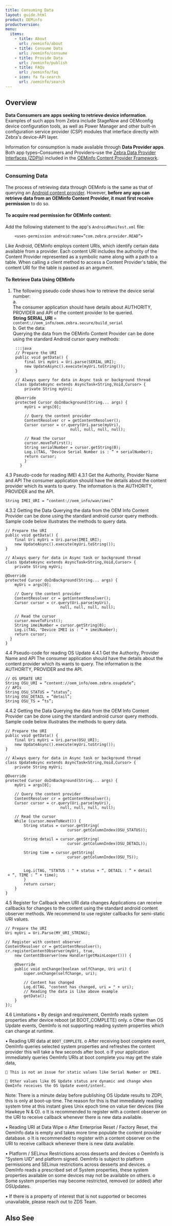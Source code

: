 ```yaml
---
title: Consuming Data
layout: guide.html
product: OEMinfo
productversion:
menu:
  items:
    - title: About
      url: /oeminfo/about
    - title: Consume Data
      url: /oeminfo/consume
    - title: Provide Data
      url: /oeminfo/publish
    - title: FAQs
      url: /oeminfo/faq
    - icon: fa fa-search
      url: /oeminfo/search
---
```


## Overview

**Data Consumers are apps seeking to retrieve device information**. Examples of such apps from Zebra include StageNow and OEMconfig device configuration tools, as well as Power Manager and other built-in configuration service provider (CSP) modules that interface directly with Zebra's device-API layer. 

Information for consumption is made available through **Data Provider apps**. Both app types&ndash;Consumers and Providers&ndash;use the [Zebra Data Provider Interfaces (ZDPIs)](../faq/whatdoeszdpistandfor) included in the [OEMinfo Content Provider Framework](../faq/oeminfocontentproviderframework). 

-----

### Consuming Data

The process of retrieving data through OEMinfo is the same as that of querying an [Android content provider](https://developer.android.com/guide/topics/providers/content-providers). However, **before any app can retrieve data from an OEMinfo Content Provider, it must first receive permission** to do so. 

#### To acquire read permission for OEMinfo content: 

Add the following statement to the app's `AndroidManifest.xml` file:

        <uses-permission android:name=”com.zebra.provider.READ”>

Like Android, OEMinfo employs content URIs, which identify certain data available from a provider. Each content URI includes the authority of the Content Provider represented as a symbolic name along with a path to a table. When calling a client method to access a Content Provider's table, the content URI for the table is passed as an argument.

#### To Retrieve Data Using OEMinfo
 
1. The following pseudo code shows how to retrieve the device serial number:<br>
  a. <br>
  The consumer application should have details about AUTHORITY, PROVIDER and API of the content provider to be queried.<br>
**String SERIAL_URI** = `content://oem_info/oem.zebra.secure/build_serial`<br>
  b. Get the data:<br> 
  Querying the data from the OEMinfo Content Provider can be done using the standard Android cursor query methods: <br>

        :::java
        // Prepare the URI
        public void getData() {
            final Uri myUri = Uri.parse(SERIAL_URI);
            new UpdateAsync().execute(myUri.toString());
        }

        // Always query for data in Async task or background thread
        class UpdateAsync extends AsyncTask<String,Void,Cursor> {
            private String myUri;

        @Override
        protected Cursor doInBackground(String... args) {
            myUri = args[0];

            // Query the content provider
            ContentResolver cr = getContentResolver();
            Cursor cursor = cr.query(Uri.parse(myUri),
                                null, null, null, null);

            // Read the cursor
            cursor.moveToFirst();
            String serialNumber = cursor.getString(0);
            Log.i(TAG, "Device Serial Number is : ” + serialNumber);            
            return cursor;
            }
          }

4.3 Pseudo-code for reading IMEI 
4.3.1 Get the Authority, Provider Name and API
The consumer application should have the details about the content provider which its wants to query. The information is the AUTHORITY, PROVIDER and the API.

    String IMEI_URI = “content://oem_info/wan/imei”

4.3.2 Getting the Data 
Querying the data from the OEM Info Content Provider can be done using the standard android cursor query methods. Sample code below illustrates the methods to query data.

    // Prepare the URI
    public void getData() {
        final Uri myUri = Uri.parse(IMEI_URI);
        new UpdateAsync().execute(myUri.toString());
    }

    // Always query for data in Async task or background thread
    class UpdateAsync extends AsyncTask<String,Void,Cursor> {
        private String myUri;

    @Override
    protected Cursor doInBackground(String... args) {
        myUri = args[0];

        // Query the content provider
        ContentResolver cr = getContentResolver();
        Cursor cursor = cr.query(Uri.parse(myUri),
                            null, null, null, null);

        // Read the cursor
        cursor.moveToFirst();
        String imeiNumber = cursor.getString(0);
        Log.i(TAG, "Device IMEI is : ” + imeiNumber);            
        return cursor;
      }
    }

4.4 Pseudo-code for reading OS Update
4.4.1 Get the Authority, Provider Name and API
The consumer application should have the details about the content provider which its wants to query. The information is the AUTHORITY, PROVIDER and the API.

    // OS UPDATE URI
    String OSU_URI = “content://oem_info/oem.zebra.osupdate”;
    // APIs
    String OSU_STATUS = “status”;
    String OSU_DETAIL = “detail”;
    String OSU_TS = “ts”;

4.4.2 Getting the Data 
Querying the data from the OEM Info Content Provider can be done using the standard android cursor query methods. Sample code below illustrates the methods to query data.

    // Prepare the URI
    public void getData() {
        final Uri myUri = Uri.parse(OSU_URI);
        new UpdateAsync().execute(myUri.toString());
    }

    // Always query for data in Async task or background thread
    class UpdateAsync extends AsyncTask<String,Void,Cursor> {
        private String myUri;

    @Override
    protected Cursor doInBackground(String... args) {
        myUri = args[0];

        // Query the content provider
        ContentResolver cr = getContentResolver();
        Cursor cursor = cr.query(Uri.parse(myUri),
                            null, null, null, null);

        // Read the cursor
        While (cursor.moveToNext()) {
            String status = cursor.getString(
                               cursor.getColumnIndex(OSU_STATUS));
         
            String detail = cursor.getString(
                               cursor.getColumnIndex(OSU_DETAIL));

            String time = cursor.getString(
                               cursor.getColumnIndex(OSU_TS));


            Log.i(TAG, "STATUS : " + status + “, DETAIL : ” + detail
     + “, TIME : ” + time);            
            }
            return cursor;
        }
    }
 
4.5 Register for Callback when URI data changes 
Applications can receive callbacks for changes to the content using the standard android content observer methods. We recommend to use register callbacks for semi-static URI values.

    // Prepare the URI
    Uri myUri = Uri.Parse(MY_URI_STRING);

    // Register with content observer
    ContentResolver cr = getContentResolver();
    cr.registerContentObserver(myUri, true, 
        new ContentObserver(new Handler(getMainLooper())) {

        @Override
        public void onChange(boolean selfChange, Uri uri) {
            super.onChange(selfChange, uri);

            // Content has changed
            Log.d(TAG, "content has changed, uri = " + uri);
            // Reading the data is like above example
            getData();
        }
    });

 
4.6 Limitations
• By design and requirement, OemInfo reads system properties after device reboot (at BOOT_COMPLETE) only.
o Other than OS Update events, OemInfo is not supporting reading system properties which can change at runtime.

• Reading URI data at `BOOT_COMPLETE`.
 o After receiving boot complete event, OemInfo queries selected system properties and refreshes the content provider this will take a few seconds after boot.
 o If your application immediately queries OemInfo URIs at boot complete you may get the stale data,

     This is not an issue for static values like Serial Number or IMEI.

     Other values like OS Update status are dynamic and change when OemInfo receives the OS Update event/intent.

Note: There is a minute delay before publishing OS Update results to ZDPI, this is only at boot-up time. The reason for this is that immediately reading system time at this instant gives Unix epoch time on value tier devices (like Hawkeye N & O).
 o It is recommended to register with a content observer on the URI to receive callback whenever there is new data available.

• Reading URI at Data Wipe
 o After Enterprise Reset / Factory Reset, the OemInfo data is empty and takes more time populate the content provider database.
 o It is recommended to register with a content observer on the URI to receive callback whenever there is new data available.

• Platform / SELinux Restrictions across desserts and devices
 o OemInfo is “System UID” and platform signed. OemInfo is subject to platform permissions and SELinux restrictions across desserts and devices.
 o OemInfo reads a prescribed set of System properties, these system properties available on some devices may not be available on others.
 o Some system properties may become restricted, removed (or added) after OSUpdates.

• If there is a property of interest that is not supported or becomes unavailable, please reach out to ZDS Team.


## Also See

